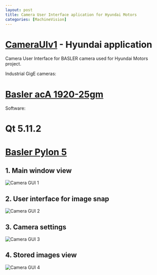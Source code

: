 ```yaml
---
layout: post
title: Camera User Interface aplication for Hyundai Motors
categories: [MachineVision]
---
```


# [CameraUIv1](https://codeleccz.github.io/CameraUIv1/) - Hyundai application

Camera User Interface for BASLER camera used for Hyundai Motors project.

Industrial GigE cameras:
# [Basler acA 1920-25gm](https://www.baslerweb.com/en/products/cameras/area-scan-cameras/ace/aca1920-25gm/)


Software:
# Qt 5.11.2

# [Basler Pylon 5](https://www.baslerweb.com/en/products/software/pylon-windows/)

## 1. Main window view

![Camera GUI 1](https://codeleccz.github.io/images/CameraUIv1/hyundai1.png)

## 2. User interface for image snap

![Camera GUI 2](https://codeleccz.github.io/images/CameraUIv1/hyundai2.png)

## 3. Camera settings

![Camera GUI 3](https://codeleccz.github.io/images/CameraUIv1/hyundai3.png)

## 4. Stored images view

![Camera GUI 4](https://codeleccz.github.io/images/CameraUIv1/hyundai4.png)
